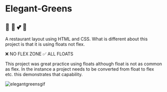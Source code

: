 # Elegant-Greens
## 	:avocado: :seedling: :two_hearts: :dizzy:

A restaurant layout using HTML and CSS. What is different about this project is that it is using floats not flex.

  :x: NO FLEX ZONE
  :white_check_mark: ALL FLOATS
  
  This project was great practice using floats although float is not as common as flex. In the instance a project needs to be converted from float to flex etc. this demonstrates that capability. 

![elegantgreensgif](https://user-images.githubusercontent.com/87724081/202264986-c9b021cd-3379-4e94-8870-dd2e7808935a.gif)
